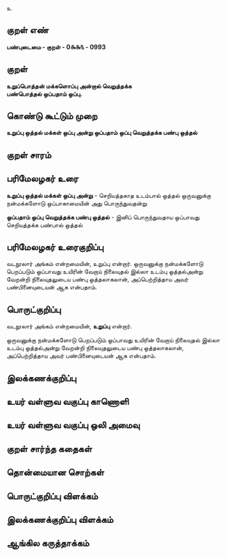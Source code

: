 உ

## குறள் எண் 

**பண்புடைமை - குறள் - 0௯௯௩ - 0993**

## குறள் 

**உறுப்பொத்தன் மக்களொப்பு அன்றால் வெறுத்தக்க  
பண்பொத்தல் ஒப்பதாம் ஒப்பு.** 

## கொண்டு கூட்டும் முறை

**உறுப்பு ஒத்தல் மக்கள் ஒப்பு அன்று ஒப்பதாம் ஒப்பு வெறுத்தக்க பண்பு ஒத்தல்** 

## குறள் சாரம் 


## பரிமேலழகர் உரை

**உறுப்பு ஒத்தல் மக்கள் ஒப்பு அன்று** - செறியத்தகாத உடம்பால் ஒத்தல் ஒருவனுக்கு நன்மக்களோடு ஒப்பாகாமையின் அது பொருந்துவதன்று

**ஒப்பதாம் ஒப்பு வெறுத்தக்க பண்பு ஒத்தல்** - இனிப் பொருந்துவதாய ஒப்பாவது செறியத்தக்க பண்பால் ஒத்தல்

## பரிமேலழகர் உரைகுறிப்பு   

வடநூலார் அங்கம் என்றமையின், உறுப்பு என்றார். ஒருவனுக்கு நன்மக்களோடு பெறப்படும் ஒப்பாவது உயிரின் வேறாய் நிலையுதல் இல்லா உடம்பு ஒத்தல்அன்று வேறன்றி நிலையுதலுடைய பண்பு ஒத்தலாகலான், அப்பெற்றித்தாய அவர் பண்பினையுடையன் ஆக என்பதாம்.

## பொருட்குறிப்பு 

வடநூலார் அங்கம் என்றமையின், **உறுப்பு** என்றார். 

ஒருவனுக்கு நன்மக்களோடு பெறப்படும் ஒப்பாவது உயிரின் வேறாய் நிலையுதல் இல்லா உடம்பு ஒத்தல்அன்று வேறன்றி நிலையுதலுடைய பண்பு ஒத்தலாகலான், அப்பெற்றித்தாய அவர் பண்பினையுடையன் ஆக என்பதாம்.

## இலக்கணக்குறிப்பு  


## உயர் வள்ளுவ வகுப்பு காணொளி


## உயர் வள்ளுவ வகுப்பு ஒலி அமைவு 

 
## குறள் சார்ந்த கதைகள் 


## தொன்மையான சொற்கள்


## பொருட்குறிப்பு விளக்கம்


## இலக்கணக்குறிப்பு விளக்கம்


## ஆங்கில கருத்தாக்கம் 


